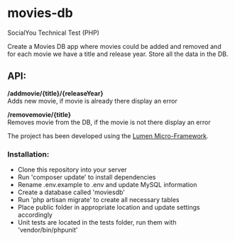 # movies-db
SocialYou Technical Test (PHP)

Create a Movies DB app where movies could be added and removed and for each movie we have a title and release year. Store all the data in the DB.

## API:
__/addmovie/{title}/{releaseYear}__  
Adds new movie, if movie is already there display an error

__/removemovie/{title}__  
Removes movie from the DB, if the movie is not there display an error
  
The project has been developed using the [Lumen Micro-Framework](https://lumen.laravel.com/).  
  
### Installation:  

- Clone this repository into your server  
- Run 'composer update' to install dependencies
- Rename .env.example to .env and update MySQL information
- Create a database called 'moviesdb'
- Run 'php artisan migrate' to create all necessary tables
- Place public folder in appropriate location and update settings accordingly
- Unit tests are located in the tests folder, run them with 'vendor/bin/phpunit'
